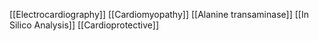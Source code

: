[[Electrocardiography]]
[[Cardiomyopathy]]
[[Alanine transaminase]]
[[In Silico Analysis]]
[[Cardioprotective]]
